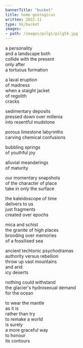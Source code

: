 ```yaml
---
bannerTitle: "bucket" 
title: home geologicus
written: 2022-11
type: hk/bucket
images:
- path: /images/pilg1/pilg54.jpg
---
```


a personality  
and a landscape both  
collide with the present  
only after  
a tortuous formation  

a laval eruption  
of madness  
when a staight jacket  
of regolith  
cracks  

sedimentary deposits  
pressed down over millenia  
into resentful mudstone  

porous limestone labyrinths  
carving chemical confusions  

bubbling springs  
of youthful joy  

alluvial meanderings  
of maturity  

our momentary snapshots  
of the character of place  
take in only the surface  

the kaleidoscope of time  
delivers to us  
just fragments  
created over epochs  

mica and schist  
the granite of high places  
brooding over memories  
of a fossilised sea  

ancient techtonic psychodramas  
authority versus rebellion  
throw up vast mountains  
and arid  
icy deserts  

nothing could withstand  
the glacier's hydrosexual demand  
for the ocean

to wear the mantle  
as it is  
rather than try  
to remake a world  
is surely  
a more graceful way  
to honour  
its contours  
